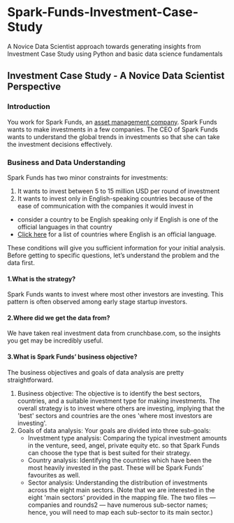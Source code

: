 # Spark-Funds-Investment-Case-Study
A Novice Data Scientist approach towards generating insights from Investment Case Study using Python and basic data science fundamentals

## Investment Case Study - A Novice Data Scientist Perspective

### Introduction

You work for Spark Funds, an [asset management company](http://www.wallstreetmojo.com/what-is-asset-management-company-amc/). Spark Funds wants to make investments in a few companies. The CEO of Spark Funds wants to understand the global trends in investments so that she can take the investment decisions effectively.

### Business and Data Understanding
Spark Funds has two minor constraints for investments:
1. It wants to invest between 5 to 15 million USD per round of investment
2. It wants to invest only in English-speaking countries because of the ease of communication with the companies it would invest in
- consider a country to be English speaking only if English is one of the official languages in that country
- [Click here](https://en.wikipedia.org/wiki/List_of_territorial_entities_where_English_is_an_official_language) for a list of countries where English is an official language.

These conditions will give you sufficient information for your initial analysis. Before getting to specific questions, let’s understand the problem and the data first.

#### 1.What is the strategy?
Spark Funds wants to invest where most other investors are investing. This pattern is often observed among early stage startup investors.

#### 2.Where did we get the data from? 
We have taken real investment data from crunchbase.com, so the insights you get may be incredibly useful. 

#### 3.What is Spark Funds’ business objective?
The business objectives and goals of data analysis are pretty straightforward.

1. Business objective: The objective is to identify the best sectors, countries, and a suitable investment type for making investments. The overall strategy is to invest where others are investing, implying that the 'best' sectors and countries are the ones 'where most investors are investing'.
2. Goals of data analysis: Your goals are divided into three sub-goals:
   - Investment type analysis: Comparing the typical investment amounts in the venture, seed, angel, private equity etc. so that Spark Funds can choose the type that is best suited for their strategy.
   - Country analysis: Identifying the countries which have been the most heavily invested in the past. These will be Spark Funds’ favourites as well.
   - Sector analysis: Understanding the distribution of investments across the eight main sectors. (Note that we are interested in the eight 'main sectors' provided in the mapping file. The two files — companies and rounds2 — have numerous sub-sector names; hence, you will need to map each sub-sector to its main sector.)

